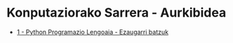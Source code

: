 # Konputaziorako Sarrera - Aurkibidea

* [1 - Python Programazio Lengoaia - Ezaugarri batzuk](<1 - Python Programazio Lengoaia - Ezaugarri batzuk.ipynb>)
